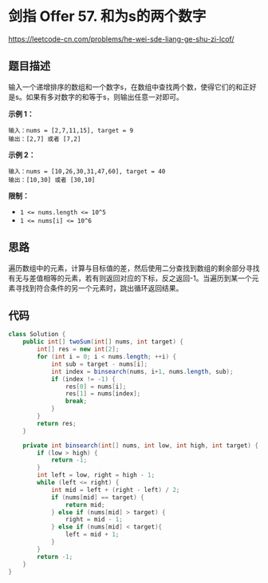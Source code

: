 # 剑指 Offer 57. 和为s的两个数字

https://leetcode-cn.com/problems/he-wei-sde-liang-ge-shu-zi-lcof/

## 题目描述

输入一个递增排序的数组和一个数字s，在数组中查找两个数，使得它们的和正好是s。如果有多对数字的和等于s，则输出任意一对即可。

 

**示例 1：**

```
输入：nums = [2,7,11,15], target = 9
输出：[2,7] 或者 [7,2]
```

**示例 2：**

```
输入：nums = [10,26,30,31,47,60], target = 40
输出：[10,30] 或者 [30,10]
```



**限制：**

* `1 <= nums.length <= 10^5`
* `1 <= nums[i] <= 10^6`



## 思路

遍历数组中的元素，计算与目标值的差，然后使用二分查找到数组的剩余部分寻找有无与差值相等的元素，若有则返回对应的下标，反之返回-1。当遍历到某一个元素寻找到符合条件的另一个元素时，跳出循环返回结果。



## 代码

```java
class Solution {
    public int[] twoSum(int[] nums, int target) {
        int[] res = new int[2];
        for (int i = 0; i < nums.length; ++i) {
            int sub = target - nums[i];
            int index = binsearch(nums, i+1, nums.length, sub);
            if (index != -1) {
                res[0] = nums[i];
                res[1] = nums[index];
                break;
            }
        }
        return res;
    }

    private int binsearch(int[] nums, int low, int high, int target) {
        if (low > high) {
            return -1;
        }
        int left = low, right = high - 1;
        while (left <= right) {
            int mid = left + (right - left) / 2;
            if (nums[mid] == target) {
                return mid;
            } else if (nums[mid] > target) {
                right = mid - 1;
            } else if (nums[mid] < target){
                left = mid + 1;
            }
        }
        return -1;
    }
}
```


